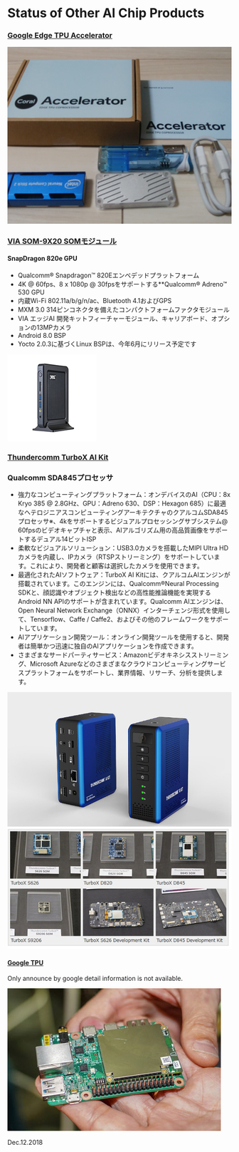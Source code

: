 # Status of Other AI Chip Products

### [Google Edge TPU Accelerator](https://aiyprojects.withgoogle.com/edge-tpu)  
![](files/EdgeTPUaccelerator_and_NCS2.png)  

### [VIA SOM-9X20 SOMモジュール](https://www.viatech.com/ja/boards-ja/modules/som-9x20/)

#### SnapDragon 820e GPU
- Qualcomm® Snapdragon™ 820Eエンベデッドプラットフォーム
- 4K @ 60fps、8 x 1080p @ 30fpsをサポートする**Qualcomm® Adreno™ 530 GPU
- 内蔵Wi-Fi 802.11a/b/g/n/ac、Bluetooth 4.1およびGPS
- MXM 3.0 314ピンコネクタを備えたコンパクトフォームファクタモジュール
- VIA エッジAI 開発キットフィーチャーモジュール、キャリアボード、オプションの13MPカメラ
- Android 8.0 BSP
- Yocto 2.0.3に基づくLinux BSPは、今年6月にリリース予定です

![](files/via_alta_ds3.png)

### [Thundercomm TurboX AI Kit](https://www.thundercomm.com/app_en/index)

### Qualcomm SDA845プロセッサ

- 強力なコンピューティングプラットフォーム：オンデバイスのAI（CPU：8x Kryo 385 @ 2.8GHz、GPU：Adreno 630、DSP：Hexagon 685）に最適なヘテロジニアスコンピューティングアーキテクチャのクアルコムSDA845プロセッサ※、4kをサポートするビジュアルプロセッシングサブシステム@ 60fpsのビデオキャプチャと表示、AIアルゴリズム用の高品質画像をサポートするデュアル14ビットISP
- 柔軟なビジュアルソリューション：USB3.0カメラを搭載したMIPI Ultra HDカメラを内蔵し、IPカメラ（RTSPストリーミング）をサポートしています。これにより、開発者と顧客は選択したカメラを使用できます。
- 最適化されたAIソフトウェア：TurboX AI Kitには、クアルコムAIエンジンが搭載されています。このエンジンには、Qualcomm®Neural Processing SDKと、顔認識やオブジェクト検出などの高性能推論機能を実現するAndroid NN APIのサポートが含まれています。Qualcomm AIエンジンは、Open Neural Network Exchange（ONNX）インターチェンジ形式を使用して、Tensorflow、Caffe / Caffe2、およびその他のフレームワークをサポートしています。
- AIアプリケーション開発ツール：オンライン開発ツールを使用すると、開発者は簡単かつ迅速に独自のAIアプリケーションを作成できます。
- さまざまなサードパーティサービス：Amazonビデオキネシスストリーミング、Microsoft Azureなどのさまざまなクラウドコンピューティングサービスプラットフォームをサポートし、業界情報、リサーチ、分析を提供します。

![](files/thundercomm_TurboX_AI_Kit.png)
![](files/ThundercommSeries.jpg)

#### [Google TPU](https://cloud.watch.impress.co.jp/docs/news/1134852.html)

Only announce by google detail information is not available.

![](files/googleTPU.jpg)

Dec.12.2018
